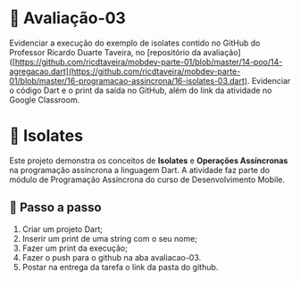 # 📒 Avaliação-03

Evidenciar a execução do exemplo de isolates contido no GitHub do Professor Ricardo Duarte Taveira, no [repositório da avaliação]([https://github.com/ricdtaveira/mobdev-parte-01/blob/master/14-poo/14-agregacao.dart](https://github.com/ricdtaveira/mobdev-parte-01/blob/master/16-programacao-assincrona/16-isolates-03.dart). 
Evidenciar o código Dart e o print da saída no GitHub, além do link da atividade no Google Classroom.

# 🧊 Isolates

Este projeto demonstra os conceitos de **Isolates** e **Operações Assíncronas** na programação assíncrona a linguagem Dart. A atividade faz parte do módulo de Programação Assíncrona do curso de Desenvolvimento Mobile.

## 🧪 Passo a passo

1. Criar um projeto Dart;
2. Inserir um print de uma string com o seu nome;
3. Fazer um print da execução;
4.  Fazer o push para o github na aba avaliacao-03. 
5.  Postar na entrega da tarefa o link da pasta do github.
